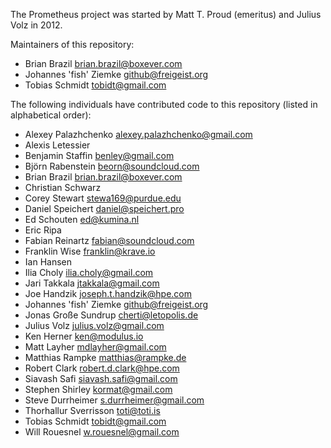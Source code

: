 The Prometheus project was started by Matt T. Proud (emeritus) and
Julius Volz in 2012.

Maintainers of this repository:

* Brian Brazil <brian.brazil@boxever.com>
* Johannes 'fish' Ziemke <github@freigeist.org>
* Tobias Schmidt <tobidt@gmail.com>

The following individuals have contributed code to this repository
(listed in alphabetical order):

* Alexey Palazhchenko <alexey.palazhchenko@gmail.com>
* Alexis Letessier
* Benjamin Staffin <benley@gmail.com>
* Björn Rabenstein <beorn@soundcloud.com>
* Brian Brazil <brian.brazil@boxever.com>
* Christian Schwarz
* Corey Stewart <stewa169@purdue.edu>
* Daniel Speichert <daniel@speichert.pro>
* Ed Schouten <ed@kumina.nl>
* Eric Ripa
* Fabian Reinartz <fabian@soundcloud.com>
* Franklin Wise <franklin@krave.io>
* Ian Hansen
* Ilia Choly <ilia.choly@gmail.com>
* Jari Takkala <jtakkala@gmail.com>
* Joe Handzik <joseph.t.handzik@hpe.com>
* Johannes 'fish' Ziemke <github@freigeist.org>
* Jonas Große Sundrup <cherti@letopolis.de>
* Julius Volz <julius.volz@gmail.com>
* Ken Herner <ken@modulus.io>
* Matt Layher <mdlayher@gmail.com>
* Matthias Rampke <matthias@rampke.de>
* Robert Clark <robert.d.clark@hpe.com>
* Siavash Safi <siavash.safi@gmail.com>
* Stephen Shirley <kormat@gmail.com>
* Steve Durrheimer <s.durrheimer@gmail.com>
* Thorhallur Sverrisson <toti@toti.is>
* Tobias Schmidt <tobidt@gmail.com>
* Will Rouesnel <w.rouesnel@gmail.com>
